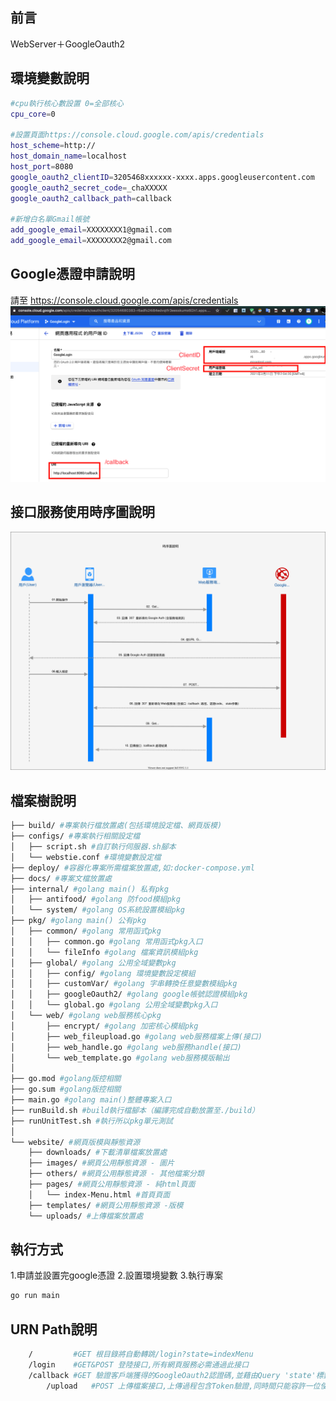 ## 前言
 WebServer＋GoogleOauth2

## 環境變數說明
```bash
#cpu執行核心數設置 0=全部核心
cpu_core=0

#設置頁面https://console.cloud.google.com/apis/credentials
host_scheme=http://
host_domain_name=localhost
host_port=8080
google_oauth2_clientID=3205468xxxxxx-xxxx.apps.googleusercontent.com
google_oauth2_secret_code=_chaXXXXX
google_oauth2_callback_path=callback

#新增白名單Gmail帳號
add_google_email=XXXXXXXX1@gmail.com
add_google_email=XXXXXXXX2@gmail.com
```

## Google憑證申請說明

請至 https://console.cloud.google.com/apis/credentials
![Alt text](./docs/Google_HowSetup_credentials.png)
## 接口服務使用時序圖說明
![Alt text](./docs/Demo_sequence_diagram.svg)
## 檔案樹說明
```bash
├── build/ #專案執行檔放置處(包括環境設定檔、網頁版模)
├── configs/ #專案執行相關設定檔
│   ├── script.sh #自訂執行伺服器.sh腳本
│   └── webstie.conf #環境變數設定檔
├── deploy/ #容器化專案所需檔案放置處,如:docker-compose.yml
├── docs/ #專案文檔放置處
├── internal/ #golang main() 私有pkg 
│   ├── antifood/ #golang 防food模組pkg
│   └── system/ #golang OS系統設置模組pkg
├── pkg/ #golang main() 公有pkg 
│   ├── common/ #golang 常用函式pkg
│   │   ├── common.go #golang 常用函式pkg入口
│   │   └── fileInfo #golang 檔案資訊模組pkg
│   ├── global/ #golang 公用全域變數pkg
│   │   ├── config/ #golang 環境變數設定模組
│   │   ├── customVar/ #golang 字串轉換任意變數模組pkg
│   │   ├── googleOauth2/ #golang google帳號認證模組pkg
│   │   └── global.go #golang 公用全域變數pkg入口
│   └── web/ #golang web服務核心pkg
│       ├── encrypt/ #golang 加密核心模組pkg
│       ├── web_fileupload.go #golang web服務檔案上傳(接口)
│       ├── web_handle.go #golang web服務handle(接口)
│       └── web_template.go #golang web服務模版輸出
│ 
├── go.mod #golang版控相關
├── go.sum #golang版控相關
├── main.go #golang main()整體專案入口
├── runBuild.sh #build執行檔腳本（編譯完成自動放置至./build）
├── runUnitTest.sh #執行所以pkg單元測試
│ 
└── website/ #網頁版模與靜態資源
    ├── downloads/ #下載清單檔案放置處
    ├── images/ #網頁公用靜態資源 - 圖片
    ├── others/ #網頁公用靜態資源 - 其他檔案分類
    ├── pages/ #網頁公用靜態資源 - 純html頁面
    │   └── index-Menu.html #首頁頁面
    ├── templates/ #網頁公用靜態資源 -版模
    └── uploads/ #上傳檔案放置處

```


## 執行方式
1.申請並設置完google憑證
2.設置環境變數
3.執行專案
```bash
go run main
```

## URN Path說明
```bash
	/         #GET 根目錄將自動轉跳/login?state=indexMenu
	/login	  #GET&POST 登陸接口,所有網頁服務必需通過此接口
	/callback #GET 驗證客戶端獲得的GoogleOauth2認證碼,並藉由Query 'state'標籤後開始後續使用服務
        /upload   #POST 上傳檔案接口,上傳過程包含Token驗證,同時間只能容許一位使用者操作
```

